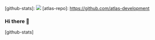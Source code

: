 <!-- Variables for README -->
[github-stats]: <a href="#"><img src="https://github-readme-stats.vercel.app/api?username=onlyjot&show_icons=truef"/></a>
[atlas-repo]: https://github.com/atlas-development

### Hi there 👋

[github-stats]
